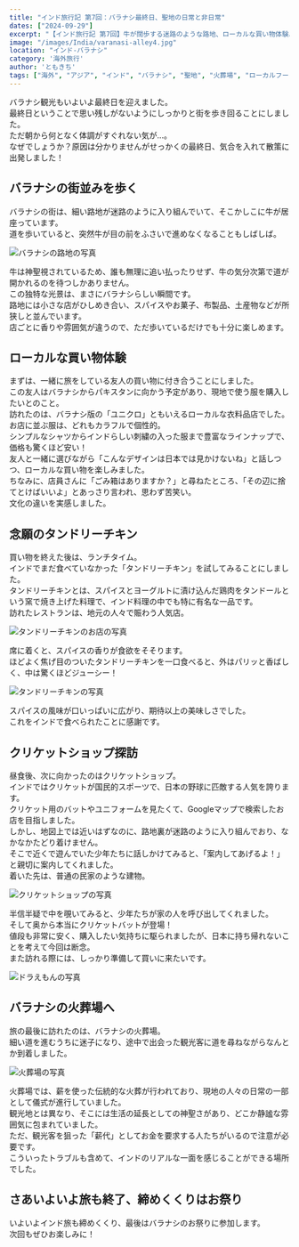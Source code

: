 ```yaml
---
title: "インド旅行記 第7回：バラナシ最終日、聖地の日常と非日常"
dates: ["2024-09-29"]
excerpt: "【インド旅行記 第7回】牛が闊歩する迷路のような路地、ローカルな買い物体験、本場のタンドリーチキン、そして火葬場まで。インドの聖地バラナシで触れた、観光地とは一味違う等身大の街の姿。最後の1日に詰め込まれた様々な体験をお届けします。"
image: "/images/India/varanasi-alley4.jpg"
location: "インド-バラナシ"
category: '海外旅行'
author: 'ともきち'
tags: ["海外", "アジア", "インド", "バラナシ", "聖地", "火葬場", "ローカルフード"]
---
```


バラナシ観光もいよいよ最終日を迎えました。  
最終日ということで思い残しがないようにしっかりと街を歩き回ることにしました。  
ただ朝から何となく体調がすぐれない気が...。  
なぜでしょうか？原因は分かりませんがせっかくの最終日、気合を入れて散策に出発しました！  

## バラナシの街並みを歩く

バラナシの街は、細い路地が迷路のように入り組んでいて、そこかしこに牛が居座っています。  
道を歩いていると、突然牛が目の前をふさいで進めなくなることもしばしば。  

![バラナシの路地の写真](/images/India/varanasi-alley3.jpg)  

牛は神聖視されているため、誰も無理に追い払ったりせず、牛の気分次第で道が開かれるのを待つしかありません。  
この独特な光景は、まさにバラナシらしい瞬間です。  
路地には小さな店がひしめき合い、スパイスやお菓子、布製品、土産物などが所狭しと並んでいます。  
店ごとに香りや雰囲気が違うので、ただ歩いているだけでも十分に楽しめます。

## ローカルな買い物体験

まずは、一緒に旅をしている友人の買い物に付き合うことにしました。  
この友人はバラナシからパキスタンに向かう予定があり、現地で使う服を購入したいとのこと。  
訪れたのは、バラナシ版の「ユニクロ」ともいえるローカルな衣料品店でした。  
お店に並ぶ服は、どれもカラフルで個性的。  
シンプルなシャツからインドらしい刺繍の入った服まで豊富なラインナップで、価格も驚くほど安い！  
友人と一緒に選びながら「こんなデザインは日本では見かけないね」と話しつつ、ローカルな買い物を楽しみました。  
ちなみに、店員さんに「ごみ箱はありますか？」と尋ねたところ、「その辺に捨てとけばいいよ」とあっさり言われ、思わず苦笑い。  
文化の違いを実感しました。  

## 念願のタンドリーチキン

買い物を終えた後は、ランチタイム。  
インドでまだ食べていなかった「タンドリーチキン」を試してみることにしました。  
タンドリーチキンとは、スパイスとヨーグルトに漬け込んだ鶏肉をタンドールという窯で焼き上げた料理で、インド料理の中でも特に有名な一品です。  
訪れたレストランは、地元の人々で賑わう人気店。  

![タンドリーチキンのお店の写真](/images/India/tandoori-chicken-shop.jpg)  

席に着くと、スパイスの香りが食欲をそそります。  
ほどよく焦げ目のついたタンドリーチキンを一口食べると、外はパリッと香ばしく、中は驚くほどジューシー！  

![タンドリーチキンの写真](/images/India/tandoori-chicken.jpg)  

スパイスの風味が口いっぱいに広がり、期待以上の美味しさでした。  
これをインドで食べられたことに感謝です。  

## クリケットショップ探訪

昼食後、次に向かったのはクリケットショップ。  
インドではクリケットが国民的スポーツで、日本の野球に匹敵する人気を誇ります。  
クリケット用のバットやユニフォームを見たくて、Googleマップで検索したお店を目指しました。  
しかし、地図上では近いはずなのに、路地裏が迷路のように入り組んでおり、なかなかたどり着けません。  
そこで近くで遊んでいた少年たちに話しかけてみると、「案内してあげるよ！」と親切に案内してくれました。  
着いた先は、普通の民家のような建物。  

![クリケットショップの写真](/images/India/appearance-of-cricket-shop.jpg)  

半信半疑で中を覗いてみると、少年たちが家の人を呼び出してくれました。  
そして奥から本当にクリケットバットが登場！  
値段も非常に安く、購入したい気持ちに駆られましたが、日本に持ち帰れないことを考えて今回は断念。  
また訪れる際には、しっかり準備して買いに来たいです。  

![ドラえもんの写真](/images/India/mural-of-the-draemon.jpg)  

## バラナシの火葬場へ

旅の最後に訪れたのは、バラナシの火葬場。  
細い道を進むうちに迷子になり、途中で出会った観光客に道を尋ねながらなんとか到着しました。  

![火葬場の写真](/images/India/crematorium1.jpg)  

火葬場では、薪を使った伝統的な火葬が行われており、現地の人々の日常の一部として儀式が進行していました。  
観光地とは異なり、そこには生活の延長としての神聖さがあり、どこか静謐な雰囲気に包まれていました。  
ただ、観光客を狙った「薪代」としてお金を要求する人たちがいるので注意が必要です。  
こういったトラブルも含めて、インドのリアルな一面を感じることができる場所でした。  

## さあいよいよ旅も終了、締めくくりはお祭り

いよいよインド旅も締めくくり、最後はバラナシのお祭りに参加します。  
次回もぜひお楽しみに！  
